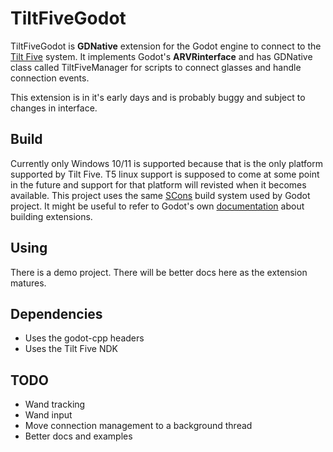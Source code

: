 # TiltFiveGodot

TiltFiveGodot is **GDNative** extension for the Godot engine to connect to the [Tilt Five](https://www.tiltfive.com/) 
system. It implements Godot's **ARVRinterface** and has GDNative class called TiltFiveManager for scripts to connect 
glasses and handle connection events.

This extension is in it's early days and is probably buggy and subject to changes in interface.

## Build

Currently only Windows 10/11 is supported because that is the only platform supported by Tilt Five. T5 linux support
is supposed to come at some point in the future and support for that platform will revisted when it becomes available. 
This project uses the same [SCons](https://scons.org/) build system used by Godot project. It might be useful to refer 
to Godot's own [documentation](https://docs.godotengine.org/en/stable/tutorials/scripting/gdnative/index.html) 
about building extensions.

## Using 

There is a demo project. There will be better docs here as the extension matures.

## Dependencies

- Uses the godot-cpp headers
- Uses the Tilt Five NDK

## TODO

- Wand tracking
- Wand input
- Move connection management to a background thread
- Better docs and examples


